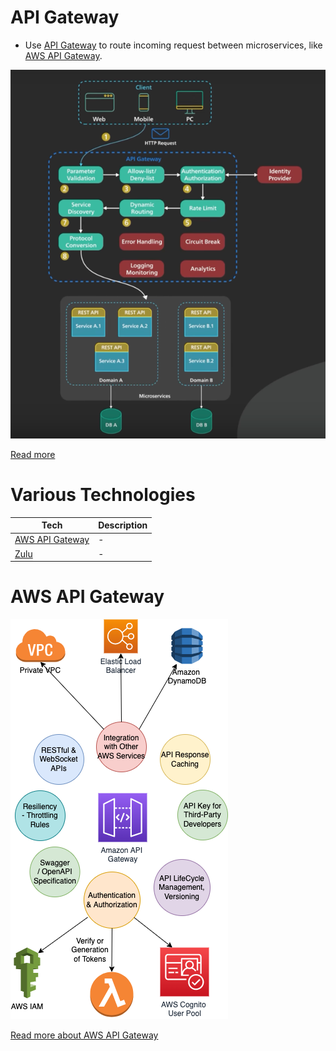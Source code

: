 # API Gateway
- Use [API Gateway](https://microservices.io/patterns/apigateway.html) to route incoming request between microservices, like [AWS API Gateway](../../../2_AWSComponents/1_NetworkingAndContentDelivery/ApplicationNetworking/AmazonAPIGateway/Readme.md).

![img.png](../assets/api_gateway.png)

[Read more](https://www.youtube.com/watch?v=6ULyxuHKxg8)

# Various Technologies

| Tech                                  | Description |
|---------------------------------------|-------------|
| [AWS API Gateway](#aws-api-gateway)   | -           |
| [Zulu](ZuluAPIGateway.md)             | -           |

# AWS API Gateway

![img.png](../../../2_AWSComponents/1_NetworkingAndContentDelivery/ApplicationNetworking/AmazonAPIGateway/assets/AmazonAPIGateway_Features.drawio.png)

[Read more about AWS API Gateway](../../../2_AWSComponents/1_NetworkingAndContentDelivery/ApplicationNetworking/AmazonAPIGateway/Readme.md)

